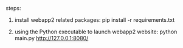 steps:
1. install webapp2 related packages:
pip install -r  requirements.txt 

2. using the Python executable to launch webapp2 website:
python main.py
http://127.0.0.1:8080/